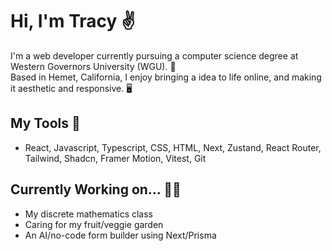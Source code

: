# Hi, I'm Tracy ✌️

I'm a web developer currently pursuing a computer science degree at Western Governors University (WGU). 🦉 <br/>
Based in Hemet, California, I enjoy bringing a idea to life online, and making it aesthetic and responsive. 🖥️

## My Tools 🧰
- React, Javascript, Typescript, CSS, HTML, Next, Zustand, React Router, Tailwind, Shadcn, Framer Motion, Vitest, Git

## Currently Working on... 👷‍♀️
- My discrete mathematics class
- Caring for my fruit/veggie garden
- An AI/no-code form builder using Next/Prisma
